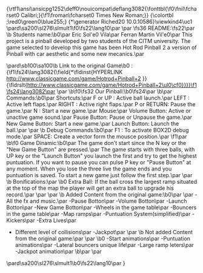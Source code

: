 {\rtf1\ansi\ansicpg1252\deff0\nouicompat\deflang3082{\fonttbl{\f0\fnil\fcharset0 Calibri;}{\f1\froman\fcharset0 Times New Roman;}}
{\colortbl ;\red0\green0\blue255;}
{\*\generator Riched20 10.0.10586}\viewkind4\uc1 
\pard\sa200\sl276\slmult1\f0\fs22\lang10\par
\par
\fs36 README:\fs22\par
\b Students name:\b0\par
Eric Sol\'e0 Vila\par
Ferran Martin Vil\'e0\par
This project is a pinball developed by two students of the CITM university. The game selected to develop this game has been Hot Rod Pinball 2 a version of Pinball with car aesthetic and some new mecanics.\par

\pard\sb100\sa100\b Link to the original Game\b0 : {\f1\fs24\lang3082{\field{\*\fldinst{HYPERLINK http://www.classicgame.com/game/Hotrod+Pinball+2 }}{\fldrslt{http://www.classicgame.com/game/Hotrod+Pinball+2\ul0\cf0}}}}\f1\fs24\lang3082\par
\par
\b\f0\fs32 Our Pinball:\b0\fs24\par
\b\par
Commands:\b0\par
Shortcuts:\par
F or UP : Active ball launch.\par
LEFT : Active left flaps.\par
RIGHT : Active right flaps.\par
P or RETURN: Pause the game.\par
N : Start a new game.\par
Mouse:\par
Volume Button: Active or unactive game sound.\par
Pause Button: Pause or Unpause the game.\par
New Game Button: Start a new game.\par
Launch Button: Launch the ball.\par
\par
\b Debug Commands:\b0\par
F1 : To activate BOX2D debug mode.\par
SPACE: Create a vector form the mousce position.\par
\f1\par
\b\f0 Game Dinamic:\b0\par
The game don't start since the N key or the "New Game Button" are pressed.\par
The game starts with three balls, with UP key or  the "Launch Button" you launch the first and try to get  the highest puntuation. If you want to pause you can pulse P key or "Pause Button" at any moment. When you lose the three live the game ends and you puntuation is saved. To start a new game just follow the first step.\par
\par
\b Bonifications:\par
\b0 Extra Ball: If the ball cross the largest ramp situated at the top of the map the player will get an extra ball to upgrade his record.\par
\par
\par
\b Added Content from the original game:\b0\par
\par
-All the fx and music.\par
-Pause Botton\par
-Volume Botton\par
-Launch Botton\par
-New Game Botton\par
-Wheels in the game table\par
-Bouncers in the game table\par
-Map ramps\par
-Puntuation System(simplified)\par
-Kickers\par
-Extra Lives\par
- Different level of collisions\par
-Jackpot\par
\par
\b Not added Content from the original game:\par
\par
\b0 -Start animations\par
-Puntuation animations\par
-Lateral bouncers unique life\par
-Large ramp leters\par
-Jackpot animation\par
\b\par
\par

\pard\sa200\sl276\slmult1\b0\fs22\lang10\par
}
 